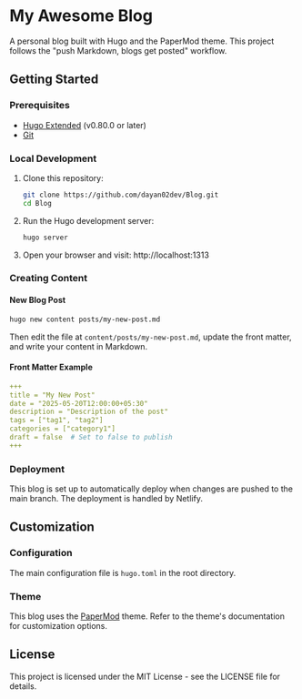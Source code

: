# My Awesome Blog

A personal blog built with Hugo and the PaperMod theme. This project follows the "push Markdown, blogs get posted" workflow.

## Getting Started

### Prerequisites

- [Hugo Extended](https://gohugo.io/getting-started/installing/) (v0.80.0 or later)
- [Git](https://git-scm.com/downloads)

### Local Development

1. Clone this repository:
   ```bash
   git clone https://github.com/dayan02dev/Blog.git
   cd Blog
   ```

2. Run the Hugo development server:
   ```bash
   hugo server
   ```

3. Open your browser and visit: http://localhost:1313

### Creating Content

#### New Blog Post

```bash
hugo new content posts/my-new-post.md
```

Then edit the file at `content/posts/my-new-post.md`, update the front matter, and write your content in Markdown.

#### Front Matter Example

```yaml
+++
title = "My New Post"
date = "2025-05-20T12:00:00+05:30"
description = "Description of the post"
tags = ["tag1", "tag2"]
categories = ["category1"]
draft = false  # Set to false to publish
+++
```

### Deployment

This blog is set up to automatically deploy when changes are pushed to the main branch. The deployment is handled by Netlify.

## Customization

### Configuration

The main configuration file is `hugo.toml` in the root directory.

### Theme

This blog uses the [PaperMod](https://github.com/adityatelange/hugo-PaperMod) theme. Refer to the theme's documentation for customization options.

## License

This project is licensed under the MIT License - see the LICENSE file for details. 